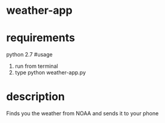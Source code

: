 # weather-app
# requirements 
  python 2.7
#usage 
  1. run from terminal 
  2. type python weather-app.py 
  
# description
Finds you the weather from NOAA and sends it to your phone 
